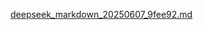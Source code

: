 [deepseek_markdown_20250607_9fee92.md](https://github.com/user-attachments/files/20637420/deepseek_markdown_20250607_9fee92.md)
